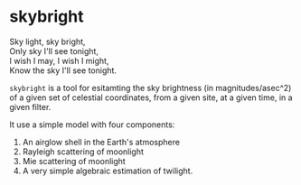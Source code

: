# skybright

Sky light, sky bright,</br>
Only sky I'll see tonight,</br>
I wish I may, I wish I might,</br>
Know the sky I'll see tonight.</br>


`skybright` is a tool for esitamting the sky brightness (in
magnitudes/asec^2) of a given set of celestial coordinates, from a
given site, at a given time, in a given filter.

It use a simple model with four components:

1. An airglow shell in the Earth's atmosphere
2. Rayleigh scattering of moonlight
3. Mie scattering of moonlight
4. A very simple algebraic estimation of twilight.
